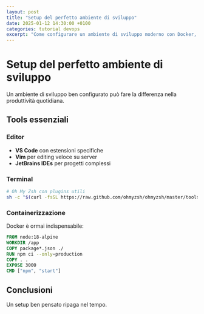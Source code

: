 ```yaml
---
layout: post
title: "Setup del perfetto ambiente di sviluppo"
date: 2025-01-12 14:30:00 +0100
categories: tutorial devops
excerpt: "Come configurare un ambiente di sviluppo moderno con Docker, VS Code e tools essenziali."
---
```


# Setup del perfetto ambiente di sviluppo

Un ambiente di sviluppo ben configurato può fare la differenza nella produttività quotidiana.

## Tools essenziali

### Editor
- **VS Code** con estensioni specifiche
- **Vim** per editing veloce su server
- **JetBrains IDEs** per progetti complessi

### Terminal
```bash
# Oh My Zsh con plugins utili
sh -c "$(curl -fsSL https://raw.github.com/ohmyzsh/ohmyzsh/master/tools/install.sh)"
```

### Containerizzazione
Docker è ormai indispensabile:
```dockerfile
FROM node:18-alpine
WORKDIR /app
COPY package*.json ./
RUN npm ci --only=production
COPY . .
EXPOSE 3000
CMD ["npm", "start"]
```

## Conclusioni

Un setup ben pensato ripaga nel tempo.